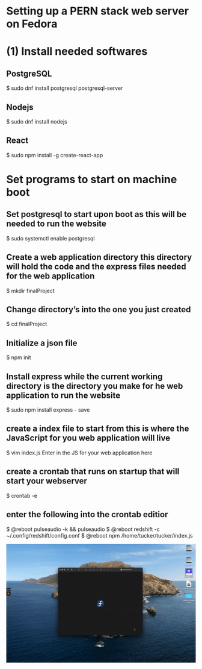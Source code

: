 
# Setting up a PERN stack web server on Fedora

# (1) Install needed softwares

## PostgreSQL
$ sudo dnf install postgresql postgresql-server

## Nodejs
$ sudo dnf install nodejs

## React
$ sudo npm install -g create-react-app

# Set programs to start on machine boot

## Set postgresql to start upon boot as this will be needed to run the website
$ sudo systemctl enable postgresql


## Create a web application directory this directory will hold the code and the express files needed for the web application
$ mkdir finalProject

## Change directory’s into the one you just created
$ cd finalProject

## Initialize a json file
$ npm init

## Install express while the current working directory is the directory you make for he web application to run the website
$ sudo npm install express - save

## create a index file to start from this is where the JavaScript for you web application will live
$ vim index.js
Enter in the JS for your web application here


## create a crontab that runs on startup that will start your webserver
$ crontab -e

## enter the following into the crontab editior
$ @reboot pulseaudio -k && pulseaudio 
$ @reboot redshift -c ~/.config/redshift/config.conf
$ @reboot npm /home/tucker/tucker/index.js

<img src="finalPERN.gif" width="700" />